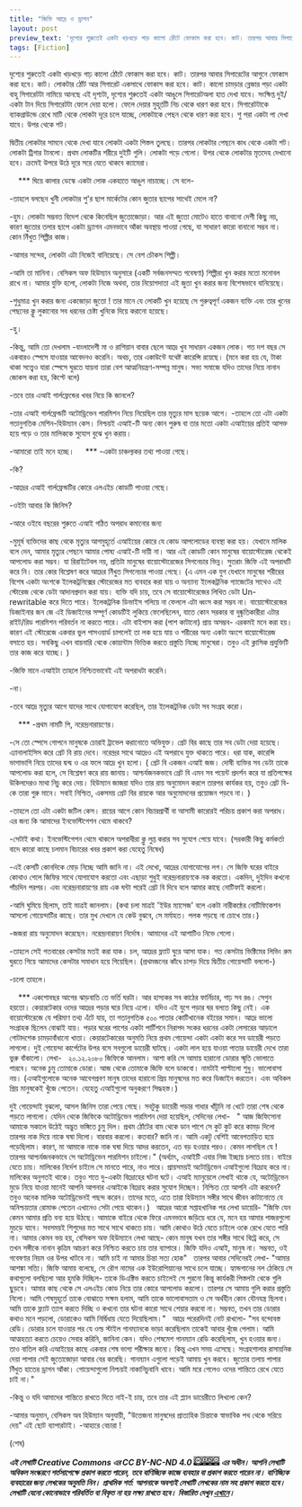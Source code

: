 ```yaml
---
title: "জিফি আদ্রে ও ড্রাগন"
layout: post
preview_text: 'দৃশ্যের শুরুতেই একটা খড়খড়ে গাড় কালো ঠোঁটে ফোকাস করা হবে। কাট। তারপর আবার সিগারেটের আগুনে ফোকাস করা হবে।'
tags: [Fiction]
---
```


দৃশ্যের শুরুতেই একটা খড়খড়ে গাঢ় কালো ঠোঁটে ফোকাস করা হবে। কাট। তারপর আবার সিগারেটের আগুনে ফোকাস করা হবে। কাট। লোকটার ঠোঁট আর সিগারেট একসাথে ফোকাস করা হবে। কাট। কালো চামড়ার ব্লেজার পড়া একটা বাহু সিগারেটটা নামিয়ে আনছে এই দৃশ্যটা, দৃশ্যের শুরুতেই একটা আঙুলে সিগারেটঅলা হাত দেখা যাবে। সংক্ষিপ্ত দুই/একটা টান দিয়ে সিগারেটটা ফেলে দেয়া হলো। ফেলে দেয়ার মুহূর্তটি নিচ থেকে ধারণ করা হবে। সিগারেটটাকে ব্যাকগ্রাউন্ডে রেখে মাটি থেকে লোকটা দূরে চলে যাচ্ছে, লোকটাকে পেছন থেকে ধারণ করা হবে। শু পরা একটা পা দেখা যাবে। উপর থেকে শট। 

দ্বিতীয় লোকটার সামনে থেকে দেখা যাবে লোকটা একটা পিস্তল তুলছে। তারপর লোকটার পেছনে কাধ থেকে একটা শট। লোকটা ট্রিগার টানলো। প্রথম লোকটির শরীরে দুইটি গুলি। লোকটা পড়ে গেলো। উপর থেকে লোকটার মৃতদেহ দেখানো হবে। ক্রমেই উপরে উঠে দূরে সরে যেতে থাকবে ক্যামেরা। 

&nbsp;
&nbsp;
        ***
 ঘিয়ে কালার ডেস্কে একটা লোক একহাতে আঙুল নাচাচ্ছে। সে বলে-

-তাহলে বলছেন খুনী লোকটার শু'র ছাপ মার্কেটের কোন জুতার ছাপের সাথেই মেলে না? 

-হুম। লোকটা সম্ভবত বিদেশ থেকে কিনেছিল জুতোজোড়া। আর এই জুতো মোটেও হাতে বানানো দেশী কিছু নয়, কারণ জুতোর তলার ছাপে একটা ড্র্যাগন এমনভাবে আঁকা অবস্থায় পাওয়া গেছে, যা সাধারণ কারো বানানো সম্ভব না। কোন নিঁখুত শিল্পীর কাজ।

-আমার সন্দেহ, লোকটা এটা নিজেই বানিয়েছে। সে বেশ চৌকস শিল্পী। 

-আমি তা মানিনা। বেসিকস অফ হিউম্যান অনুসারে (একটি সর্বজনসম্মত গবেষণা) শিল্পীরা খুন করার মতো মনোবল রাখে না। আমার যুক্তি হলো, লোকটা নিজে অথবা, তার নিয়োগদাতা এই জুতা খুন করার জন্য বিশেষভাবে বানিয়েছে। 

-শুধুমাত্র খুন করার জন্য একজোড়া জুতো ! তার মানে যে লোকটি খুন হয়েছে সে গুরুত্বপূর্ণ একজন ব্যক্তি এবং তার খুনের পেছনের ক্লু লুকানোর সব ধরনের চেষ্টা খুনিকে দিয়ে করানো হয়েছে। 

-হু। 

-কিন্তু, আমি তো দেখলাম -বাংলাদেশী মা ও রাশিয়ান বাবার ছেলে আদ্রে খুব সাধারন একজন লোক। গত দশ বছর সে একবারও স্পেসে যাওয়ার আবেদনও করেনি। অথচ, তার একাউন্টে যথেষ্ট কারেন্সি রয়েছে। (মনে করা হয় যে, টাকা থাকা সত্ত্বেও যারা স্পেসে ঘুরতে যায়না তারা বেশ আত্মনিয়ন্ত্রণ-সম্পন্ন মানুষ। সভ্য সমাজে যদিও তাদের নিয়ে নানান জোকস করা হয়, কিপ্টে বলে) 

-তবে তার এআই গার্লফ্রেন্ডের খবর নিয়ে কি জানলে? 

-তার এআই গার্লফ্রেন্ডটি অটোড্রিভেন পারমিশন নিয়ে নিয়েছিল তার মৃত্যুর মাস ছয়েক আগে। 
-তাহলে তো এটা একটা গতানুগতিক মেশিন-হিউম্যান কেস। নিশ্চয়ই এআই-টি অন্য কোন পুরুষ বা তার মতো একটা এআইয়ের প্রতিই আসক্ত হয়ে পড়ে ও তার মালিককে সুযোগ বুঝে খুন করায়। 

-আমারো তাই মনে হচ্ছে। 
&nbsp;
&nbsp;
            ***
-একটা চাঞ্চল্যকর তথ্য পাওয়া গেছে। 

-কি? 

-আদ্রের এআই গার্লফ্রেন্ডটির কোরে এলএইচ কোডটি পাওয়া গেছে। 

-ওইটা আবার কি জিনিস?

-আরে ওইযে বছরের শুরুতে এআই গঠিত অপরাধ কমানোর জন্য 

-মুমূর্ষ ব্যক্তিদের কাছ থেকে মৃত্যুর আগমুহূর্তে এআইয়ের কোরে যে কোড আপলোডের ব্যবস্থা করা হয়। যেখানে মালিক বলে দেন, আমার মৃত্যুর পেছনে আমার পোষ্য এআই-টি দায়ী না। আর এই কোডটি কোন মানুষের বায়োস্টোরেজ থেকেই আপলোড করা সম্ভব। যা রিরাইটেবল নয়, প্রতিটা মানুষের বায়োস্টোরেজের সিগনেচার ভিন্ন। সুতরাং জিফি এই অপরাধটি করে নি। তার কোর বিশ্লেষণ করে আদ্রের নিঁখুত সিগনেচার পাওয়া গেছে। (এ এমন এক যুগ যেখানে মানুষের শরীরের বিশেষ একটা অংশকে ইলেকট্রনিক্সের স্টোরেজের মত ব্যবহার করা যায় ও অন্যান্য ইলেকট্রনিক গ্যাজেটের সাথেও এই স্টোরেজ থেকে ডেটা আদানপ্রদান করা যায়। ব্যক্তি যদি চায়, তবে সে বায়োস্টোরেজের লিখিত ডেটা Un-rewritable করে দিতে পারে। ইলেকট্রনিক ডিভাইস গলিয়ে না ফেললে এটা ধ্বংস করা সম্ভব না। বায়োস্টোরেজের ডিজাইনার জন জে এই ডিজাইনের সম্পূর্ণ কোডটিই লুকিয়ে ফেলেছিলেন, যাতে কোন সরকার বা দুষ্কৃতিকারীরা এটার রাইট/রিড পারমিশন পরিবর্তন না করতে পারে। এটা বাইপাস করা (পাশ কাটানো) প্রায় অসম্ভব- এরকমই মনে করা হয়। কারণ এই স্টোরেজে একবার ভুল পাসওয়ার্ড চাপলেই তা লক হয়ে যায় ও শরীরের অন্য একটা অংশে বায়োস্টোরেজ বসাতে হয়। সবকিছু এখন বায়নারি থেকে কোয়ান্টাম ভিত্তিক করতে প্রস্তুতি নিচ্ছে মানুষেরা। তবুও এই ক্লাসিক প্রযুক্তিটি তার কাজ করে যাচ্ছে। ) 

-জিফি মানে এআইটা তাহলে নিশ্চিতভাবেই এই অপরাধটা করেনি। 

-না। 

-তবে আদ্রে মৃত্যুর আগে যাদের সাথে যোগাযোগ করেছিল, তার ইলেকট্রনিক ডেটা সব সংগ্রহ করো।

&nbsp;
&nbsp;
        ***
-প্রথম নামটি পি, নরেন্দ্রনারায়ণের। 

-সে তো স্পেসে গোপনে মানুষকে চোরাই ট্রাভেল করানোতে অভিযুক্ত। গ্রেট বির কাছে তার সব ডেটা দেয়া হয়েছে। এ্যানালাইসিস করে গ্রেট বি রায় দেবে। নরেন্দ্রর সাথে আদ্রেও এই অপরাধে যুক্ত থাকতে পারে। ধরা যাক, কারেন্সি ভাগাভাগি নিয়ে তাদের দ্বন্দ্ব ও এর ফলে আদ্রে খুন হলো। ( গ্রেট বি একজন এআই জজ। দোষী ব্যক্তির সব ডেটা তাকে আপলোড করা হলে, সে বিশ্লেষণ করে রায় জানায়। আশ্চর্যজনকভাবে গ্রেট বি এমন সব পয়েন্ট প্রদর্শন করে যা প্রতিপক্ষের উকিলদেরও মাথা নিচু করে দেয়। হিউম্যান জাজরা যদিও তার রায় অনুমোদন করলে তারপর কার্যকর হয়, তবুও গ্রেট বি-কে তারা গুরু মানে। সবাই নিশ্চিত, একসময় গ্রেট বির রায়কে আর অনুমোদনের প্রয়োজন পড়বে না। ) 

-তাহলে তো এটা একটা জটিল কেস। রায়ের আগে কোন বিচারপ্রার্থী বা আসামী কারোরই পরিচয় প্রকাশ করা অপরাধ। এর জন্য কি আমাদের ইনভেস্টিগেশন থেমে থাকবে? 

-সেটাই কথা। ইনভেস্টিগেশন থেমে থাকলে অপরাধীরা ক্লু লুপ্ত করার সব সুযোগ পেয়ে যাবে। (সরকারী কিছু কর্মকর্তা বাদে কারো কাছে চলমান বিচারের খবর প্রকাশ করা যেহেতু নিষেধ) 

-এই কেসটি কোনদিকে মোড় নিচ্ছে আমি জানি না। এই দেখো, আদ্রের যোগাযোগের লগ। সে জিফি ঘরের বাইরে কোথাও গেলে জিফির সাথে যোগাযোগ করতো এবং এছাড়া শুধুই নরেন্দ্রনারায়ণকে নক করতো। একদিন, দুইদিন কখনো পাঁচদিন পরপর। এবং নরেন্দ্রনারায়ণের রায় এক ঘন্টা পরেই গ্রেট বি দিবে বলে আমার কাছে নোটিফাই করলো। 

-আমি ঘুমিয়ে ছিলাম, তাই মাত্রই জানলাম। (কথা চলা মাত্রই 'ইউর ম্যাসেজ' বলে একটা নারীকন্ঠের নোটিফিকেশন আসলো গোয়েন্দাটির কাছে। তার মুখ দেখলে যে কেউ বুঝবে, সে মর্মাহত। পলক পড়ছে না চোখে তার।) 

-জজরা রায় অনুমোদন করেছেন। নরেন্দ্রনারায়ণ নির্দোষ। আমাদের এই আশাটিও নিভে গেলো। 

-তাহলে সেই গতবারের কেসটার মতই করা যাক। চল, আদ্রের ফ্ল্যাট ঘুরে আসা যাক। গত কেসটায় ভিক্টিমের লিভিং রুম ঘুরতে গিয়ে আমাদের কেসটার সমাধান হয়ে গিয়েছিল। (প্রথমজনের কাঁধে চাপড় দিয়ে দ্বিতীয় গোয়েন্দাটি বললো-) 

-চলো তাহলে।

&nbsp;
&nbsp;
        ***
একশোবছর আগের ঝাড়বাতি তে ভর্তি ঘরটা। আর হাস্যকর সব কাঠের ফার্নিচার, গাঢ় সব রঙ। সেগুন হয়তো। কেয়ারটেকার ওদের আদ্রের পড়ার ঘরে নিয়ে এলো। যদিও এই যুগে পড়ার ঘর বলতে কিছু নেই। এক বায়োস্টোরেজে যে পরিমাণ তথ্য এঁটে যায়, তা গতানুগতিক ৫০০ পাতার কোটিখানেক বইয়ের সমান। আদ্রে ভালো সংগ্রাহক ছিলেন বোঝাই যায়। পড়ার ঘরের পাশের একটা পার্টিশনে নিরাপদ সংকর ধরনের একটা লেসারের আড়ালে গোটাদশেক চামড়াবাঁধানো খাতা। কেয়ারটেকারের অনুমতি নিয়ে প্রথম গোয়েন্দা একটা একটা করে সব ডায়েরী পড়তে লাগলো। দুই গোয়েন্দা কার্পেটের উপর বসে সবগুলো ডায়েরী ঘাটছে। একটা লাল হয়ে যাওয়া পাতার ডায়েরী দেখে তারা ভুরু বাঁকালো। লেখা- 
&nbsp;
২০.১২.২০৮০ 
জিফিকে আনলাম। আশা করি সে আমায় হারানো ডোরার স্মৃতি ভোলাতে পারবে। অনেক চুমু তোমাকে ডোরা। আজ থেকে তোমাকে জিফি বলে ডাকবো। নামটাই পাল্টালো শুধু। ভালোবাসা নয়। (এআইগুলোকে অনেক আবেগপ্রবণ মানুষ তাদের হারানো প্রিয় মানুষদের মত করে ডিজাইন করতেন। এবং অবিকল প্রিয় মানুষকেই খুঁজে পেতেন। যেহেতু এআইগুলো অনুকরণে সিদ্ধহস্ত।) 

দুই গোয়েন্দাই বুঝলো, আসল জিনিস তারা পেয়ে গেছে। সবটুকু ডায়েরী পড়ার গাধার খাঁটুনি না খেটে তারা শেষ থেকে পড়তে লাগলো। যেদিন থেকে জিফিকে অটোড্রিভেন পারমিশন দেয়া হয়েছিল, সেদিনের লেখা- 
&nbsp;
" আজ জিফিসোনা আমাকে সকালে উঠেই অদ্ভুত ভঙ্গিতে চুমু দিল। প্রথম ঠোঁটের বাম থেকে ডান পাশে সে কুট কুট করে কামড় দিলো তারপর নাক দিয়ে নাকে ঘষা দিলো। বারবার করলো। কতবার? জানি না। আমি একটু বেশিই আবেগতাড়িত হয়ে পড়েছিলাম। কারণ, মা আমাকে নাকে নাক ঘষা দিয়ে আদর করতেন, এত বড় হওয়ার পরও। কেমন লাগছিল যে ! তারপর আশ্চর্যজনকভাবে সে অটোড্রিভেন পারমিশন চাইলো।" (অর্থ্যাৎ, এআইটি এবার নিজ ইচ্ছায় চলতে চায়। বাইরে যেতে চায়। মালিকের নির্দেশ চাইলে সে মানতে পারে, নাও পারে। প্রায়সময়ই অটোড্রিভেন এআইগুলো বিদ্রোহ করে না। মালিকের অনুগতই থাকে। তবুও শতে দু-একটা বিদ্রোহের ঘটনা ঘটে। এআই ম্যানুয়েলে লেখাই থাকে যে, অটোড্রিভেন মুডে নিয়ে যাওয়া মানেই আপনি আপনার এআইকে বিদ্রোহ করার সুযোগ দিচ্ছেন। নিশ্চিত তো আপনি এটা করবেন? তবুও অনেক মালিক অটোড্রিভেনই পছন্দ করেন। তাদের মতে, এতে তারা হিউম্যান সঙ্গীর সাথে জীবন কাটানোতে যে অনিশ্চয়তার রোমাঞ্চ পেতেন এখানেও সেটা পেয়ে থাকেন।) 
&nbsp;
আদ্রের আরো সপ্তাহখানিক পর লেখা ডায়েরি- 
"জিফি যেন কেমন আমার প্রতি বন্য হয়ে উঠছে। আমাকে বাইরে থেকে ফিরে এমনভাবে জড়িয়ে ধরে যে, মনে হয় আমার পাজরগুলো মুচড়ে যাবে। সবসময়ই শিশুদের মত সাথে সাথে থাকতে চায়। আমি কোথাও উঠে যেতে চাইলে ওকে রেখে যেতে পারি না। আমার কেমন ভয় হয়, বেসিকস অফ হিউম্যানে লেখা আছে- কোন মানুষ যখন তার সঙ্গীর সাথে বিট্রে করে, সে তখন সঙ্গীকে নানান কৃত্রিম আচরণ করে নিশ্চিত করতে চায় তার ব্যাপারে। জিফি যদিও এআই, মানুষ না। সম্ভবত, ওই গবেষণার নিয়ম ওর উপর খাটবে না। আমি চাই না আমার চিন্তা সত্য হোক" 
&nbsp;
তারপর আবার সেদিনেরই লেখা- 
"আমার আশঙ্কা সত্যি। জিফি আমায় বলেছে, সে রৌগ নামের এক ইউরোপিয়ানের সাথে চলে যাচ্ছে। হ্যান্ডগানের নল ঠেকিয়ে সে কথাগুলো বলছিলো আর হুমকি দিচ্ছিল- তাকে ডিএক্টিভ করতে চাইলেই সে পুরনো কিন্তু কার্যকরী পিস্তলটা থেকে গুলি ছুড়বে। আমার কাছ থেকে সে এলএইচ কোড নিয়ে তার কোরে আপলোড করলো। তারপর সে আমায় গুলি করার প্রস্তুতি নিলো। আমি শেষমুহূর্তে তাকে বোঝাতে সক্ষম হলাম, আমি তাকে ভালোবাসতাম ও সে অর্থহীন কোন যৌনযন্ত্র ছিলনা। আমি তাকে ফ্ল্যাট ত্যাগ করতে দিচ্ছি ও কখনো তার ঘটনা কারো সাথে শেয়ার করবো না। সম্ভবত, তখন তার ডোরার কথাও মনে পড়লো, ডোরাকেও আমি নির্দ্বিধায় যেতে দিয়েছিলাম।" 
&nbsp;
আদ্রে পরেরদিনই নোট রাখলো- 
"সব বন্দোবস্ত রেডি। ডোরার চলে যাওয়ার পর যে ওল্ড স্টাইল গানম্যানকে ভাড়া করেছিলাম তাকেই আবার খুঁজে পেলাম। আমি আত্মহত্যা করতে চেয়েও সেবার করিনি, জানিনা কেন। যদিও শেষমেশ গানম্যান রেডি করেছিলাম, খুন হওয়ার জন্য। তাও বাতিল করি এআইয়ের কাছে একবার শেষ ভাগ্য পরীক্ষার জন্যে। কিন্তু এখন সময় এসেছে। সংগ্রহশালার রাসায়নিক দেয়া পাপার সেই জুতোজোড়া আবার বের করেছি। গানম্যান এগুলো পড়েই আমায় খুন করবে। জুতোর তলায় পাপার নিঁখুত হাতের ড্রাগন আঁকা। গোয়েন্দাগুলো নিশ্চয়ই নাকানিচুবানি খাবে। আমি মরে গেলেও ওদের শান্তিতে রেখে যেতে চাই না।" 

-কিন্তু ও যদি আমাদের শান্তিতে রাখতে দিতে নাই-ই চায়, তবে তার এই প্ল্যান ডায়েরীতে লিখলো কেন? 

-আমার অনুমান, বেসিকস অব হিউম্যান অনুযায়ী, "উত্তেজনা মানুষদের প্রাত্যহিক চিন্তাকে স্বাভাবিক পথ থেকে সরিয়ে দেয়" এই ছোট ব্যাপারটাই। 
-আহারে বেচারা ! 

(শেষ)
&nbsp;
&nbsp;
&nbsp;
&nbsp;
&nbsp;



**_এই লেখাটি  Creative Commons এর CC BY-NC-ND 4.0 ![CCBY4](/assets/images/ccbyncnd.png)  এর অধীন। আপনি লেখাটি অবিকল সংস্করণে শর্তসাপেক্ষে  প্রকাশ করতে পারেন,_**
**_তবে বাণিজ্যিক কাজে ব্যবহার বা প্রকাশ করতে পারেন না। বাণিজ্যিক ব্যবহারের জন্য লেখকের অনুমতি নিন।_**
**_প্রাথমিক শর্ত:  আপনাকে অবশ্যই লেখাটি লেখকের নাম সহ প্রকাশ করতে হবে। লেখাটি যেনো কোনোভাবে পরিবর্তিত বা বিকৃত না  হয় লক্ষ্য রাখতে হবে।_**
**_বিস্তারিত দেখুন [এখানে](https://creativecommons.org/licenses/by-nc-nd/4.0/)।_**
